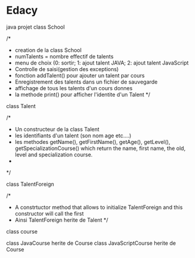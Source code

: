 # Edacy
java projet
class School


/*
 * creation de la class School
 * numTalents = nombre effectif de talents
 * menu de choix (0: sortir; 1: ajout talent JAVA; 2: ajout talent JavaScript
 * Controlle de saisi(gestion des exceptions)
 * fonction addTalent() pour ajouter un talent par cours
 * Enregistrement des talents dans un fichier de sauvegarde 
 * affichage de tous les talents d'un cours donnes
 * la methode print() pour afficher l'identite d'un Talent
 */


class Talent

/*
 * Un constructeur de la class Talent
 * les identifiants d'un talent (son nom age etc....)
 * les methodes getName(), getFirstName(), getAge(), getLevel(), getSpecializationCourse() which return the name, first name, the old, level and specialization course.
 * 
 */

class TalentForeign

/*
 * A constrtuctor method that allows to initialize TalentForeign and this constructor will call the first
 * Ainsi TalentForeign herite de Talent
 */


class  course

class JavaCourse herite de Course
class JavaScriptCourse herite de Course

